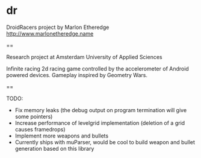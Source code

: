 dr
==

DroidRacers project
by Marlon Etheredge <http://www.marlonetheredge.name>

==

Research project at Amsterdam University of Applied Sciences

Infinite racing 2d racing game controlled by the accelerometer of Android powered devices.
Gameplay inspired by Geometry Wars.

==

TODO:

- Fix memory leaks (the debug output on program termination will give some pointers)
- Increase performance of levelgrid implementation (deletion of a grid causes framedrops)
- Implement more weapons and bullets
- Currently ships with muParser, would be cool to build weapon and bullet generation based on this library
